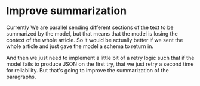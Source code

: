 # Improve summarization

Currently We are parallel sending different sections of the text to be summarized by the model, but that means that the model is losing the context of the whole article. So it would be actually better if we sent the whole article and just gave the model a schema to return in.

And then we just need to implement a little bit of a retry logic such that if the model fails to produce JSON on the first try, that we just retry a second time for reliability. But that's going to improve the summarization of the paragraphs.
